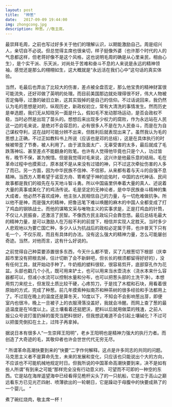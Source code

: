 ```yaml
---
layout: post
title:  "种葱"
date:   2017-09-09 19:44:00
img: zhongcong.jpg
description: 种葱。//敬主席。
---
```


最崇拜毛周，之前也写过好多关于他们的理解认识，以期能激励自己。周是绍兴人，亲切自不必说。但总觉得主席也很亲切，样子挺像外婆（也许那个时代的人的气息都这样，但老蒋好像不是这个风格，这也说明毛周的确是从心里亲民，相由心生），是个实干派、乐天派，对尚处于苦难和奋斗不息的人来说是永远的精神领袖，感觉还是那么的栩栩如生，这大概就是“永远活在我们心中”这句话的真实体验。

当然，毛最后也弄出了比较大的伤害，差点被全盘否定，那么他宝贵的精神财富很可能流失，还好邓做了英明的处理。而目前美国那边就处理得很不好，伟大人物被否定侮辱，过激的破旧立新，这其实毁掉的是自己的信仰。不过话说回来，我仍然认为毛的思想是对的，纵观历史，新政权初立，常有大清洗的事情发生。然而历史是单选题，我们无从知晓另一面是什么，假如毛不发动那场运动，是否会政权不稳，当时必然是出现了苗头的。想想后来出现多少权力的腐败，作为永远站在人民这一边的毛来说，是绝对不会容忍的，必有很多人不是在为人民奋斗，而是在为自己谋权夺利，这在战时可能分辨不出来，但胜利后就表现出来了。虽然我认为毛的思想上正确，不过正如教科书上所说（应该也是邓的总结），这是在具体执行的时候被带歪了节奏，被人利用了。由于波及面太广、无辜受害的太多，最后就成了毛跌落神坛、甚至差点不能翻身的败笔。也许有人觉得他毕竟也只是个人，功过皆有，晚节不保，甚为惋惜。但是我觉得对毛来说，这兴许是他最乐意的结局。毛在革命过程中也摸索过，原本就不是从来没有过错的神，只不过这次牵扯伤害的人多了而已。另一方面，因为中华民族不信神、不信邪，从来都有着与天斗的自强不息精神。当西方人寄希望于诺亚方舟、寄希望于神的庇佑时，中国的古代神话、民间故事都是我们的祖先在与天地斗智斗勇。所以中国庙里供奉着大量的真人、述说着大量的真事或美化了的鸡汤传说。毛是坚定的无神论者，是中华民族奋斗精神的集大成者，他必然不喜欢成神，他主张人民相信自己的力量，与一切危难做抗争。所以他不是神，而是强大的精神，把鲁迅笔下难以唤醒的麻木的中国人全都变成了打了鸡血的钢铁战士。而他的谋略文采与唯物主义的实事求是，正是打鸡血的针筒，不仅让人民振奋，还激活了民智。不像西方民主政坛只会靠忽悠。最后总结毛最大的精神力量，是可以激励人在万般不利的前提下，相信并实现人定胜天。当时多少人悲观地以为要亡国亡种，多少人认为抗战后的政权必定属于蒋，也许普天下只有毛一个，不仅乐观，而且有具体的办法。没有这么强大的精神力量，怎么可能屡创奇迹。当然，对他而言，这有什么好说的。

之前觉得自己种菜要添置很多东西，今天什么都不管，买了几根葱切下根部（庆幸超市里没有把根去掉，估计切断了会不新鲜吧，但长长的根须都留得好好的），没有任何工具，就开始动手种了。牛奶瓶的塑料很软，很容易剪开，底部穿孔作为花盆。头部也戳几个小孔，既可用来铲土，也可以用来当水壶浇水（浇水本来什么容器都可以，但减小水流可以控制水量和分布，也可以把葱头部的土洗干净）。本想用剪刀来挖土，但发现土质比较干硬，心疼剪刀，于是找了木棍和石块，用看着很原始的方式，完成了种葱。前几年摸索种拟南芥和种茶树的很多经验和手法都用上了。不过现在晚上的温度还是算冬天，10度以下，不知会不会影响葱出芽，即便室内也很冷，晚上一旦被子上的衣服滑落没盖好，我就会冷醒。而网上查了葱的最适温度是在16度以上。这土壤看着还挺肥沃，肥料以后就用做菜的残渣，之前人报公众号说打蛋扔掉的蛋壳当肥料很好，但我想这难道不会引起土壤碱化？不过可以把蛋壳倒扣在土上，过阵子再拿掉。

据说日本有很多人“一生崇拜王阳明”，老乡王阳明也是精神力强大的执行力者。而创造了大奇迹的毛，其敬仰者也许会世世代代无穷无尽。

“
所谓革命高潮快要到来的”快要“二字作何解释。这点是许多同志的共同的问题。马克思主义者不是算命先生，未来的发展和变化，只应该也只能说出个大的方向，不应该也不可能机械地规定时日。但我所说的中国革命高潮快要到来，决不是如有些人所谓”有到来之可能“那样完全没有行动意义的、可望而不可即的一种空的东西。它是站在海岸遥望海中已经看得见桅杆尖头了的一只航船，它是立于高山之巅远看东方已见光芒四射、喷薄欲出的一轮朝日，它是躁动于母腹中的快要成熟了的一个婴儿。
“

煮了碗红烧肉，敬主席一杯！
